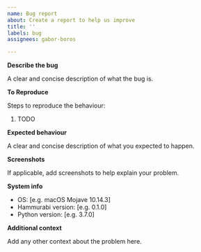 ```yaml
---
name: Bug report
about: Create a report to help us improve
title: ''
labels: bug
assignees: gabor-boros

---
```


**Describe the bug**

A clear and concise description of what the bug is.

**To Reproduce**

Steps to reproduce the behaviour:

1. TODO

**Expected behaviour**

A clear and concise description of what you expected to happen.

**Screenshots**

If applicable, add screenshots to help explain your problem.

**System info**

 - OS: [e.g. macOS Mojave 10.14.3]
 - Hammurabi version: [e.g. 0.1.0]
 - Python version: [e.g. 3.7.0]

**Additional context**

Add any other context about the problem here.
